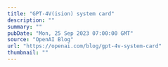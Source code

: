 ```yaml
---
title: "GPT-4V(ision) system card"
description: ""
summary: ""
pubDate: "Mon, 25 Sep 2023 07:00:00 GMT"
source: "OpenAI Blog"
url: "https://openai.com/blog/gpt-4v-system-card"
thumbnail: ""
---
```


